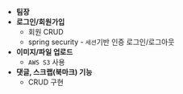 - **팀장**
- **로그인/회원가입**
  - 회원 CRUD 
  - spring security - `세션`기반 인증 로그인/로그아웃
- **이미지/파일 업로드**
  - `AWS S3` 사용
- **댓글, 스크랩(북마크) 기능**
  - CRUD 구현